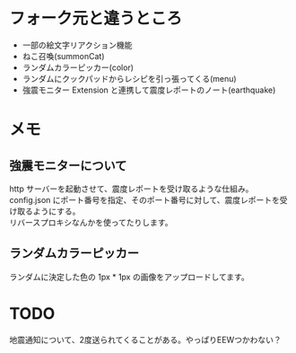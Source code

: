 # フォーク元と違うところ

- 一部の絵文字リアクション機能
- ねこ召喚(summonCat)
- ランダムカラーピッカー(color)
- ランダムにクックパッドからレシピを引っ張ってくる(menu)
- 強震モニター Extension と連携して震度レポートのノート(earthquake)

# メモ

## 強震モニターについて

http サーバーを起動させて、震度レポートを受け取るような仕組み。  
config.json にポート番号を指定、そのポート番号に対して、震度レポートを受け取るようにする。  
リバースプロキシなんかを使ってたりします。

## ランダムカラーピッカー

ランダムに決定した色の 1px \* 1px の画像をアップロードしてます。

# TODO

地震通知について、2度送られてくることがある。やっぱりEEWつかわない？
